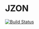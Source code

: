 # JZON

[![Build Status](https://travis-ci.org/apfohl/jzon.svg?branch=master)](https://travis-ci.org/apfohl/jzon)
